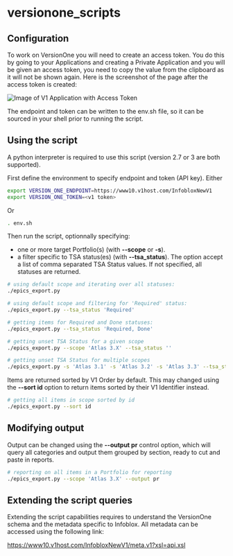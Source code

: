 # versionone_scripts

## Configuration

To work on VersionOne you will need to create an access token. You do this
by going to your Applications and creating a Private Application and you will
be given an access token, you need to copy the value from the clipboard as it
will not be shown again. Here is the screenshot of the page after the
access token is created:

![Image of V1 Application with Access Token](images/v1_access_token.png)

The endpoint and token can be written to the env.sh file, so it can be sourced in your shell prior to running the script.

## Using the script

A python interpreter is required to use this script (version 2.7 or 3 are both supported).

First define the environment to specify endpoint and token (API key). Either

```bash
export VERSION_ONE_ENDPOINT=https://www10.v1host.com/InfobloxNewV1
export VERSION_ONE_TOKEN=<v1 token>
```

Or

```bash
. env.sh
```

Then run the script, optionnally specifying:

- one or more target Portfolio(s) (with __--scope__ or __-s__).
- a filter specific to TSA status(es) (with __--tsa_status__). The option accept a list of comma separated TSA Status values. If not specified, all statuses are returned.

```bash
# using default scope and iterating over all statuses:
./epics_export.py

# using default scope and filtering for 'Required' status:
./epics_export.py --tsa_status 'Required'

# getting items for Required and Done statuses:
./epics_export.py --tsa_status 'Required, Done'

# getting unset TSA Status for a given scope
./epics_export.py --scope 'Atlas 3.X' --tsa_status ''

# getting unset TSA Status for multiple scopes
./epics_export.py -s 'Atlas 3.1' -s 'Atlas 3.2' -s 'Atlas 3.3' --tsa_status ''
```

Items are returned sorted by V1 Order by default. This may changed using the __--sort id__  option to return items sorted by their V1 Identifier instead.

```bash
# getting all items in scope sorted by id
./epics_export.py --sort id
```

## Modifying output

Output can be changed using the __--output pr__ control option, which will query all categories and output them grouped by section, ready to cut and paste in reports.

```bash
# reporting on all items in a Portfolio for reporting
./epics_export.py --scope 'Atlas 3.X' --output pr
```

## Extending the script queries

Extending the script capabilities requires to understand the VersionOne schema and the metadata specific to Infoblox. All metadata can be accessed using the following link:

<https://www10.v1host.com/InfobloxNewV1/meta.v1?xsl=api.xsl>
